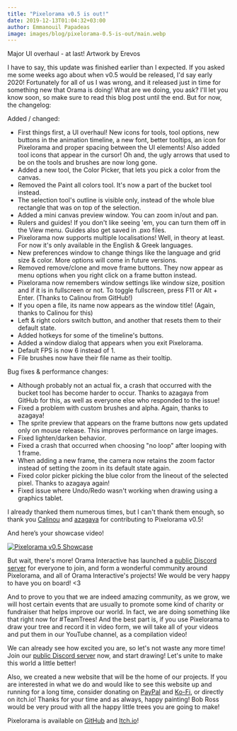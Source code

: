 ```yaml
---
title: "Pixelorama v0.5 is out!"
date: 2019-12-13T01:04:32+03:00
author: Emmanouil Papadeas
image: images/blog/pixelorama-0.5-is-out/main.webp
---
```

Major UI overhaul - at last! Artwork by Erevos

I have to say, this update was finished earlier than I expected. If you asked me some weeks ago about when v0.5 would be released, I'd say early 2020! Fortunately for all of us I was wrong, and it released just in time for something new that Orama is doing! What are we doing, you ask? I'll let you know soon, so make sure to read this blog post until the end. But for now, the changelog:

Added / changed:

- First things first, a UI overhaul! New icons for tools, tool options, new buttons in the animation timeline, a new font, better tooltips, an icon for Pixelorama and proper spacing between the UI elements! Also added tool icons that appear in the cursor! Oh and, the ugly arrows that used to be on the tools and brushes are now long gone.
- Added a new tool, the Color Picker, that lets you pick a color from the canvas.
- Removed the Paint all colors tool. It's now a part of the bucket tool instead.
- The selection tool's outline is visible only, instead of the whole blue rectangle that was on top of the selection.
- Added a mini canvas preview window. You can zoom in/out and pan.
- Rulers and guides! If you don't like seeing 'em, you can turn them off in the View menu. Guides also get saved in .pxo files.
- Pixelorama now supports multiple localisations! Well, in theory at least. For now it's only available in the English & Greek languages.
- New preferences window to change things like the language and grid size & color. More options will come in future versions.
- Removed remove/clone and move frame buttons. They now appear as menu options when you right click on a frame button instead.
- Pixelorama now remembers window settings like window size, position and if it is in fullscreen or not. To toggle fullscreen, press F11 or Alt + Enter. (Thanks to Calinou from GitHub!)
- If you open a file, its name now appears as the window title! (Again, thanks to Calinou for this)
- Left & right colors switch button, and another that resets them to their default state.
- Added hotkeys for some of the timeline's buttons.
- Added a window dialog that appears when you exit Pixelorama.
- Default FPS is now 6 instead of 1.
- File brushes now have their file name as their tooltip.

Bug fixes & performance changes:

- Although probably not an actual fix, a crash that occurred with the bucket tool has become harder to occur. Thanks to azagaya from GitHub for this, as well as everyone else who responded to the issue!
- Fixed a problem with custom brushes and alpha. Again, thanks to azagaya!
- The sprite preview that appears on the frame buttons now gets updated only on mouse release. This improves performance on large images.
- Fixed lighten/darken behavior.
- Fixed a crash that occurred when choosing "no loop" after looping with 1 frame.
- When adding a new frame, the camera now retains the zoom factor instead of setting the zoom in its default state again.
- Fixed color picker picking the blue color from the lineout of the selected pixel. Thanks to azagaya again!
- Fixed issue where Undo/Redo wasn't working when drawing using a graphics tablet.

I already thanked them numerous times, but I can't thank them enough, so thank you [Calinou](https://github.com/Calinou) and [azagaya](https://github.com/azagaya) for contributing to Pixelorama v0.5!

And here’s your showcase video!

[![Pixelorama v0.5 Showcase](https://img.youtube.com/vi/nBz0LgPx7G8/0.jpg)](https://www.youtube.com/watch?v=nBz0LgPx7G8)

But wait, there's more! Orama Interactive has launched a [public Discord server](https://discord.gg/GTMtr8s) for everyone to join, and form a wonderful community around Pixelorama, and all of Orama Interactive's projects! We would be very happy to have you on board! <3

And to prove to you that we are indeed amazing community, as we grow, we will host certain events that are usually to promote some kind of charity or fundraiser that helps improve our world. In fact, we are doing something like that right now for #TeamTrees! And the best part is, if you use Pixelorama to draw your tree and record it in video form, we will take all of your videos and put them in our YouTube channel, as a compilation video!

We can already see how excited you are, so let's not waste any more time! Join our [public Discord server](https://discord.gg/GTMtr8s) now, and start drawing! Let's unite to make this world a little better!

Also, we created a new website that will be the home of our projects. If you are interested in what we do and would like to see this website up and running for a long time, consider donating on [PayPal](https://www.paypal.com/paypalme2/OverloadedOrama) and [Ko-Fi](https://ko-fi.com/overloadedorama), or directly on itch.io! Thanks for your time and as always, happy painting! Bob Ross would be very proud with all the happy little trees you are going to make!

Pixelorama is available on [GitHub](https://github.com/Orama-Interactive/Pixelorama) and [Itch.io](https://orama-interactive.itch.io/pixelorama)!
